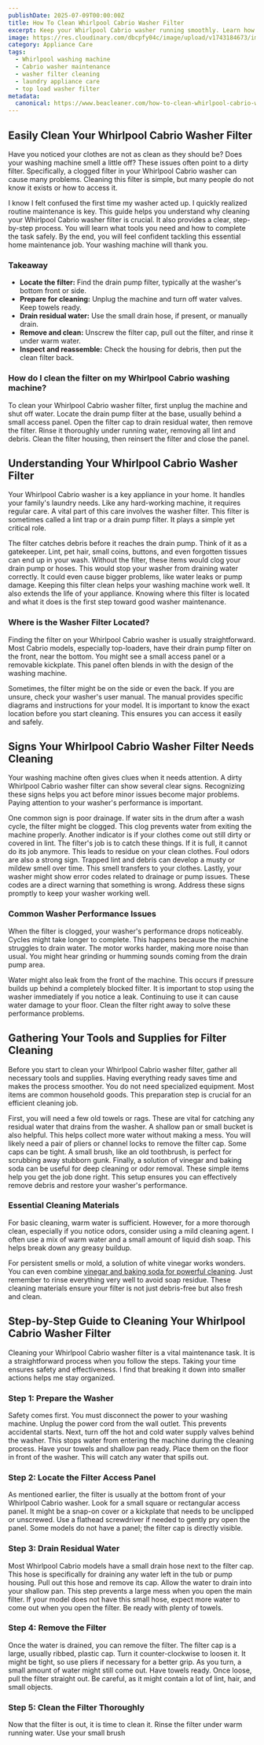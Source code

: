 ```yaml
---
publishDate: 2025-07-09T00:00:00Z
title: How To Clean Whirlpool Cabrio Washer Filter
excerpt: Keep your Whirlpool Cabrio washer running smoothly. Learn how to clean your washer filter with this simple, step-by-step guide to prevent common issues.
image: https://res.cloudinary.com/dbcpfy04c/image/upload/v1743184673/images_k6zam3.png
category: Appliance Care
tags:
  - Whirlpool washing machine
  - Cabrio washer maintenance
  - washer filter cleaning
  - laundry appliance care
  - top load washer filter
metadata:
  canonical: https://www.beacleaner.com/how-to-clean-whirlpool-cabrio-washer-filter
---
```


## Easily Clean Your Whirlpool Cabrio Washer Filter

Have you noticed your clothes are not as clean as they should be? Does your washing machine smell a little off? These issues often point to a dirty filter. Specifically, a clogged filter in your Whirlpool Cabrio washer can cause many problems. Cleaning this filter is simple, but many people do not know it exists or how to access it.

I know I felt confused the first time my washer acted up. I quickly realized routine maintenance is key. This guide helps you understand why cleaning your Whirlpool Cabrio washer filter is crucial. It also provides a clear, step-by-step process. You will learn what tools you need and how to complete the task safely. By the end, you will feel confident tackling this essential home maintenance job. Your washing machine will thank you.

### Takeaway

*   **Locate the filter:** Find the drain pump filter, typically at the washer's bottom front or side.
*   **Prepare for cleaning:** Unplug the machine and turn off water valves. Keep towels ready.
*   **Drain residual water:** Use the small drain hose, if present, or manually drain.
*   **Remove and clean:** Unscrew the filter cap, pull out the filter, and rinse it under warm water.
*   **Inspect and reassemble:** Check the housing for debris, then put the clean filter back.

### How do I clean the filter on my Whirlpool Cabrio washing machine?

To clean your Whirlpool Cabrio washer filter, first unplug the machine and shut off water. Locate the drain pump filter at the base, usually behind a small access panel. Open the filter cap to drain residual water, then remove the filter. Rinse it thoroughly under running water, removing all lint and debris. Clean the filter housing, then reinsert the filter and close the panel.

## Understanding Your Whirlpool Cabrio Washer Filter

Your Whirlpool Cabrio washer is a key appliance in your home. It handles your family's laundry needs. Like any hard-working machine, it requires regular care. A vital part of this care involves the washer filter. This filter is sometimes called a lint trap or a drain pump filter. It plays a simple yet critical role.

The filter catches debris before it reaches the drain pump. Think of it as a gatekeeper. Lint, pet hair, small coins, buttons, and even forgotten tissues can end up in your wash. Without the filter, these items would clog your drain pump or hoses. This would stop your washer from draining water correctly. It could even cause bigger problems, like water leaks or pump damage. Keeping this filter clean helps your washing machine work well. It also extends the life of your appliance. Knowing where this filter is located and what it does is the first step toward good washer maintenance.

### Where is the Washer Filter Located?

Finding the filter on your Whirlpool Cabrio washer is usually straightforward. Most Cabrio models, especially top-loaders, have their drain pump filter on the front, near the bottom. You might see a small access panel or a removable kickplate. This panel often blends in with the design of the washing machine.

Sometimes, the filter might be on the side or even the back. If you are unsure, check your washer's user manual. The manual provides specific diagrams and instructions for your model. It is important to know the exact location before you start cleaning. This ensures you can access it easily and safely.

## Signs Your Whirlpool Cabrio Washer Filter Needs Cleaning

Your washing machine often gives clues when it needs attention. A dirty Whirlpool Cabrio washer filter can show several clear signs. Recognizing these signs helps you act before minor issues become major problems. Paying attention to your washer's performance is important.

One common sign is poor drainage. If water sits in the drum after a wash cycle, the filter might be clogged. This clog prevents water from exiting the machine properly. Another indicator is if your clothes come out still dirty or covered in lint. The filter's job is to catch these things. If it is full, it cannot do its job anymore. This leads to residue on your clean clothes. Foul odors are also a strong sign. Trapped lint and debris can develop a musty or mildew smell over time. This smell transfers to your clothes. Lastly, your washer might show error codes related to drainage or pump issues. These codes are a direct warning that something is wrong. Address these signs promptly to keep your washer working well.

### Common Washer Performance Issues

When the filter is clogged, your washer's performance drops noticeably. Cycles might take longer to complete. This happens because the machine struggles to drain water. The motor works harder, making more noise than usual. You might hear grinding or humming sounds coming from the drain pump area.

Water might also leak from the front of the machine. This occurs if pressure builds up behind a completely blocked filter. It is important to stop using the washer immediately if you notice a leak. Continuing to use it can cause water damage to your floor. Clean the filter right away to solve these performance problems.

## Gathering Your Tools and Supplies for Filter Cleaning

Before you start to clean your Whirlpool Cabrio washer filter, gather all necessary tools and supplies. Having everything ready saves time and makes the process smoother. You do not need specialized equipment. Most items are common household goods. This preparation step is crucial for an efficient cleaning job.

First, you will need a few old towels or rags. These are vital for catching any residual water that drains from the washer. A shallow pan or small bucket is also helpful. This helps collect more water without making a mess. You will likely need a pair of pliers or channel locks to remove the filter cap. Some caps can be tight. A small brush, like an old toothbrush, is perfect for scrubbing away stubborn gunk. Finally, a solution of vinegar and baking soda can be useful for deep cleaning or odor removal. These simple items help you get the job done right. This setup ensures you can effectively remove debris and restore your washer's performance.

### Essential Cleaning Materials

For basic cleaning, warm water is sufficient. However, for a more thorough clean, especially if you notice odors, consider using a mild cleaning agent. I often use a mix of warm water and a small amount of liquid dish soap. This helps break down any greasy buildup.

For persistent smells or mold, a solution of white vinegar works wonders. You can even combine [vinegar and baking soda for powerful cleaning](https://beacleaner.com/how-to-clean-with-vinegar-and-baking-soda). Just remember to rinse everything very well to avoid soap residue. These cleaning materials ensure your filter is not just debris-free but also fresh and clean.

## Step-by-Step Guide to Cleaning Your Whirlpool Cabrio Washer Filter

Cleaning your Whirlpool Cabrio washer filter is a vital maintenance task. It is a straightforward process when you follow the steps. Taking your time ensures safety and effectiveness. I find that breaking it down into smaller actions helps me stay organized.

### Step 1: Prepare the Washer

Safety comes first. You must disconnect the power to your washing machine. Unplug the power cord from the wall outlet. This prevents accidental starts. Next, turn off the hot and cold water supply valves behind the washer. This stops water from entering the machine during the cleaning process. Have your towels and shallow pan ready. Place them on the floor in front of the washer. This will catch any water that spills out.

### Step 2: Locate the Filter Access Panel

As mentioned earlier, the filter is usually at the bottom front of your Whirlpool Cabrio washer. Look for a small square or rectangular access panel. It might be a snap-on cover or a kickplate that needs to be unclipped or unscrewed. Use a flathead screwdriver if needed to gently pry open the panel. Some models do not have a panel; the filter cap is directly visible.

### Step 3: Drain Residual Water

Most Whirlpool Cabrio models have a small drain hose next to the filter cap. This hose is specifically for draining any water left in the tub or pump housing. Pull out this hose and remove its cap. Allow the water to drain into your shallow pan. This step prevents a large mess when you open the main filter. If your model does not have this small hose, expect more water to come out when you open the filter. Be ready with plenty of towels.

### Step 4: Remove the Filter

Once the water is drained, you can remove the filter. The filter cap is a large, usually ribbed, plastic cap. Turn it counter-clockwise to loosen it. It might be tight, so use pliers if necessary for a better grip. As you turn, a small amount of water might still come out. Have towels ready. Once loose, pull the filter straight out. Be careful, as it might contain a lot of lint, hair, and small objects.

### Step 5: Clean the Filter Thoroughly

Now that the filter is out, it is time to clean it. Rinse the filter under warm running water. Use your small brush